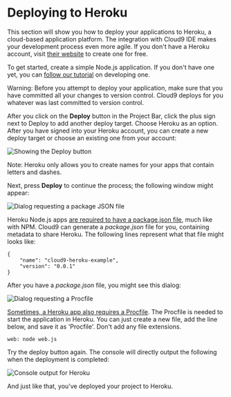 # Deploying to Heroku

This section will show you how to deploy your applications to Heroku, a cloud-based application platform. The integration with Cloud9 IDE makes your development process even more agile. If you don't have a Heroku account, visit [their website](htttp://www.heroku.com) to create one for free. 

To get started, create a simple Node.js application. If you don't have one yet, you can [follow our tutorial](writing_nodejs_hello_world.html) on developing one. 

Warning: Before you attempt to deploy your application, make sure that you have committed all your changes to version control. Cloud9 deploys for you whatever was last committed to version control.

After you click on the **Deploy** button in the Project Bar, click the plus sign next to Deploy to add another deploy target. Choose Heroku as an option. After you have signed into your Heroku account, you can create a new deploy target or choose an existing one from your account:

![Showing the Deploy button](./images/herokuDeploy.png)

Note: Heroku only allows you to create names for your apps that contain letters and dashes.

Next, press **Deploy** to continue the process; the following window might appear:

![Dialog requesting a package JSON file](./images/missingPackageJSON.png)

Heroku Node.js apps [are required to have a package.json file](http://devcenter.heroku.com/articles/nodejs-versions), much like with NPM. Cloud9 can generate a _package.json_ file for you, containing metadata to share Heroku. The following lines represent what that file might looks like:

	{
		"name": "cloud9-heroku-example",
		"version": "0.0.1"
	}

After you have a _package.json_ file, you might see this dialog:

![Dialog requesting a Procfile](./images/missingProcFile.png)

[Sometimes, a Heroku app also requires a Procfile](http://devcenter.heroku.com/articles/node-js#declare_process_types_with_foremanprocfile). The Procfile is needed to start the application in Heroku. You can just create a new file, add the line below, and save it as 'Procfile'. Don't add any file extensions.

	web: node web.js

Try the deploy button again. The console will directly output the following when the deployment is completed:

![Console output for Heroku](./images/herokuConsoleOutput.png)

And just like that, you've deployed your project to Heroku.